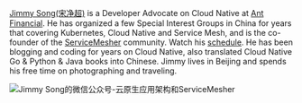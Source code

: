 [Jimmy Song(宋净超)](/about) is a Developer Advocate on Cloud Native at [Ant Financial](http:///antfin.com). He has organized a few Special Interest Groups in China for years that covering Kubernetes, Cloud Native and Service Mesh, and is the co-founder of the [ServiceMesher](http://www.servicemesher.com) community. Watch his [schedule](https://jimmysong.io/about/#activities). He has been blogging and coding for years on Cloud Native, also translated Cloud Native Go & Python & Java books into Chinese. Jimmy lives in Beijing and spends his free time on photographing and traveling.

![Jimmy Song的微信公众号-云原生应用架构和ServiceMesher](https://ws2.sinaimg.cn/large/006tKfTcgy1ftndkfeswfj30m809vwhx.jpg)